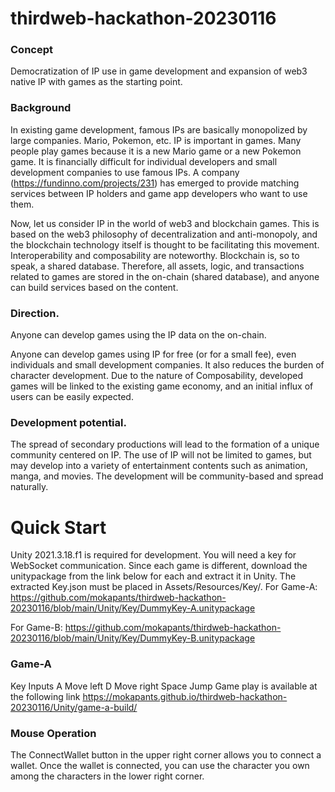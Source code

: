 # thirdweb-hackathon-20230116


### Concept
Democratization of IP use in game development and expansion of web3 native IP with games as the starting point.

### Background
In existing game development, famous IPs are basically monopolized by large companies. Mario, Pokemon, etc.
IP is important in games. Many people play games because it is a new Mario game or a new Pokemon game. It is financially difficult for individual developers and small development companies to use famous IPs.
A company (https://fundinno.com/projects/231) has emerged to provide matching services between IP holders and game app developers who want to use them.

Now, let us consider IP in the world of web3 and blockchain games.
This is based on the web3 philosophy of decentralization and anti-monopoly, and the blockchain technology itself is thought to be facilitating this movement. Interoperability and composability are noteworthy. Blockchain is, so to speak, a shared database. Therefore, all assets, logic, and transactions related to games are stored in the on-chain (shared database), and anyone can build services based on the content.

### Direction.
Anyone can develop games using the IP data on the on-chain.

Anyone can develop games using IP for free (or for a small fee), even individuals and small development companies. It also reduces the burden of character development.
Due to the nature of Composability, developed games will be linked to the existing game economy, and an initial influx of users can be easily expected.

### Development potential.
The spread of secondary productions will lead to the formation of a unique community centered on IP.
The use of IP will not be limited to games, but may develop into a variety of entertainment contents such as animation, manga, and movies.
The development will be community-based and spread naturally.

# Quick Start


Unity 2021.3.18.f1 is required for development.
You will need a key for WebSocket communication.
Since each game is different, download the unitypackage from the link below for each and extract it in Unity.
The extracted Key.json must be placed in Assets/Resources/Key/.
For Game-A: https://github.com/mokapants/thirdweb-hackathon-20230116/blob/main/Unity/Key/DummyKey-A.unitypackage

For Game-B: https://github.com/mokapants/thirdweb-hackathon-20230116/blob/main/Unity/Key/DummyKey-B.unitypackage

### Game-A
Key Inputs
A Move left
D Move right
Space Jump
Game play is available at the following link
https://mokapants.github.io/thirdweb-hackathon-20230116/Unity/game-a-build/

### Mouse Operation
The ConnectWallet button in the upper right corner allows you to connect a wallet.
Once the wallet is connected, you can use the character you own among the characters in the lower right corner.
